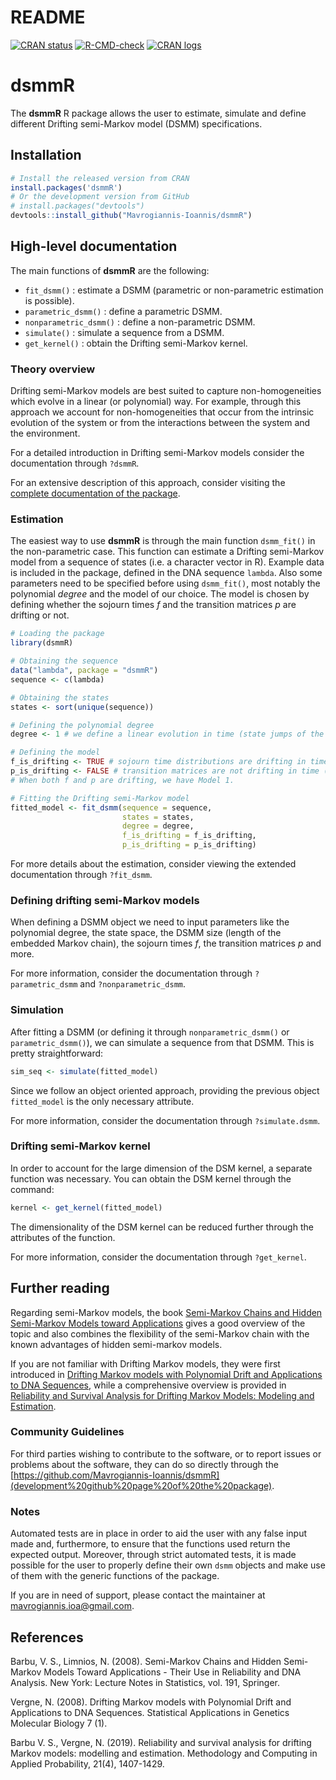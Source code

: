 README
================

<!-- README.md is generated from README.Rmd. Please edit that file -->
<!-- badges: start -->

[![CRAN
status](https://www.r-pkg.org/badges/version/dsmmR)](https://cran.r-project.org/package=dsmmR)
[![R-CMD-check](https://github.com/Mavrogiannis-Ioannis/dsmmR/actions/workflows/R-CMD-check.yaml/badge.svg)](https://github.com/Mavrogiannis-Ioannis/dsmmR/actions/workflows/R-CMD-check.yaml)
[![CRAN
logs](https://cranlogs.r-pkg.org/badges/dsmmR)](https://cran.r-project.org/package=dsmmR)

<!-- badges: end -->

# dsmmR

The **dsmmR** R package allows the user to estimate, simulate and define
different Drifting semi-Markov model (DSMM) specifications.

## Installation

``` r
# Install the released version from CRAN
install.packages('dsmmR')
# Or the development version from GitHub
# install.packages("devtools")
devtools::install_github("Mavrogiannis-Ioannis/dsmmR")
```

## High-level documentation

The main functions of **dsmmR** are the following:

- `fit_dsmm()` : estimate a DSMM (parametric or non-parametric
  estimation is possible).
- `parametric_dsmm()` : define a parametric DSMM.
- `nonparametric_dsmm()` : define a non-parametric DSMM.
- `simulate()` : simulate a sequence from a DSMM.
- `get_kernel()` : obtain the Drifting semi-Markov kernel.

### Theory overview

Drifting semi-Markov models are best suited to capture non-homogeneities
which evolve in a linear (or polynomial) way. For example, through this
approach we account for non-homogeneities that occur from the intrinsic
evolution of the system or from the interactions between the system and
the environment.

For a detailed introduction in Drifting semi-Markov models consider the
documentation through `?dsmmR`.

For an extensive description of this approach, consider visiting the
[complete documentation of the
package](https://cran.r-project.org/web/packages/dsmmR/dsmmR.pdf).

### Estimation

The easiest way to use **dsmmR** is through the main function
`dsmm_fit()` in the non-parametric case. This function can estimate a
Drifting semi-Markov model from a sequence of states (i.e. a character
vector in R). Example data is included in the package, defined in the
DNA sequence `lambda`. Also some parameters need to be specified before
using `dsmm_fit()`, most notably the polynomial *degree* and the model
of our choice. The model is chosen by defining whether the sojourn times
*f* and the transition matrices *p* are drifting or not.

``` r
# Loading the package
library(dsmmR)

# Obtaining the sequence
data("lambda", package = "dsmmR")
sequence <- c(lambda)

# Obtaining the states
states <- sort(unique(sequence))

# Defining the polynomial degree
degree <- 1 # we define a linear evolution in time (state jumps of the embedded Markov chain)

# Defining the model 
f_is_drifting <- TRUE # sojourn time distributions are drifting in time (state jumps of the EMC)
p_is_drifting <- FALSE # transition matrices are not drifting in time (state jumps of the EMC)
# When both f and p are drifting, we have Model 1.

# Fitting the Drifting semi-Markov model
fitted_model <- fit_dsmm(sequence = sequence,
                         states = states,
                         degree = degree,
                         f_is_drifting = f_is_drifting,
                         p_is_drifting = p_is_drifting)
```

For more details about the estimation, consider viewing the extended
documentation through `?fit_dsmm`.

### Defining drifting semi-Markov models

When defining a DSMM object we need to input parameters like the
polynomial degree, the state space, the DSMM size (length of the
embedded Markov chain), the sojourn times *f*, the transition matrices
*p* and more.

For more information, consider the documentation through
`?parametric_dsmm` and `?nonparametric_dsmm`.

### Simulation

After fitting a DSMM (or defining it through `nonparametric_dsmm()` or
`parametric_dsmm()`), we can simulate a sequence from that DSMM. This is
pretty straightforward:

``` r
sim_seq <- simulate(fitted_model)
```

Since we follow an object oriented approach, providing the previous
object `fitted_model` is the only necessary attribute.

For more information, consider the documentation through
`?simulate.dsmm`.

### Drifting semi-Markov kernel

In order to account for the large dimension of the DSM kernel, a
separate function was necessary. You can obtain the DSM kernel through
the command:

``` r
kernel <- get_kernel(fitted_model)
```

The dimensionality of the DSM kernel can be reduced further through the
attributes of the function.

For more information, consider the documentation through `?get_kernel`.

## Further reading

Regarding semi-Markov models, the book [Semi-Markov Chains and Hidden
Semi-Markov Models toward
Applications](https://doi.org/10.1007/978-0-387-73173-5) gives a good
overview of the topic and also combines the flexibility of the
semi-Markov chain with the known advantages of hidden semi-markov
models.

If you are not familiar with Drifting Markov models, they were first
introduced in [Drifting Markov models with Polynomial Drift and
Applications to DNA Sequences](https://doi.org/10.2202/1544-6115.1326),
while a comprehensive overview is provided in [Reliability and Survival
Analysis for Drifting Markov Models: Modeling and
Estimation](https://doi.org/10.1007/s11009-018-9682-8).

### Community Guidelines

For third parties wishing to contribute to the software, or to report
issues or problems about the software, they can do so directly through
the
[https://github.com/Mavrogiannis-Ioannis/dsmmR](development%20github%20page%20of%20the%20package).

### Notes

Automated tests are in place in order to aid the user with any false
input made and, furthermore, to ensure that the functions used return
the expected output. Moreover, through strict automated tests, it is
made possible for the user to properly define their own `dsmm` objects
and make use of them with the generic functions of the package.

If you are in need of support, please contact the maintainer at
<mavrogiannis.ioa@gmail.com>.

## References

Barbu, V. S., Limnios, N. (2008). Semi-Markov Chains and Hidden
Semi-Markov Models Toward Applications - Their Use in Reliability and
DNA Analysis. New York: Lecture Notes in Statistics, vol. 191, Springer.

Vergne, N. (2008). Drifting Markov models with Polynomial Drift and
Applications to DNA Sequences. Statistical Applications in Genetics
Molecular Biology 7 (1).

Barbu V. S., Vergne, N. (2019). Reliability and survival analysis for
drifting Markov models: modelling and estimation. Methodology and
Computing in Applied Probability, 21(4), 1407-1429.
